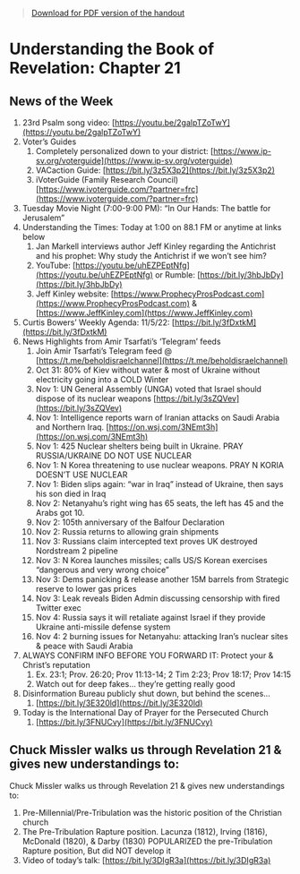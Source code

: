 >[Download for PDF version of the handout](/week110622.pdf)

# Understanding the Book of Revelation: Chapter 21

## News of the Week
1. 23rd Psalm song video:  [https://youtu.be/2galpTZoTwY](https://youtu.be/2galpTZoTwY) 
1. Voter’s Guides
	1. Completely personalized down to your district: [https://www.ip-sv.org/voterguide](https://www.ip-sv.org/voterguide)
	1. VACaction Guide:  [https://bit.ly/3z5X3p2](https://bit.ly/3z5X3p2) 
	1. iVoterGuide (Family Research Council) [https://www.ivoterguide.com/?partner=frc](https://www.ivoterguide.com/?partner=frc) 
1. Tuesday Movie Night (7:00-9:00 PM): “In Our Hands: The battle for Jerusalem”
1. Understanding the Times: Today at 1:00 on 88.1 FM or anytime at links below              
	1. Jan Markell interviews author Jeff Kinley regarding the Antichrist and his prophet:
		Why study the Antichrist if we won’t see him? 
	1. YouTube:  [https://youtu.be/uhEZPEptNfg](https://youtu.be/uhEZPEptNfg)     or   Rumble: [https://bit.ly/3hbJbDy](https://bit.ly/3hbJbDy) 
	1. Jeff Kinley website: [https://www.ProphecyProsPodcast.com](https://www.ProphecyProsPodcast.com)  &  [https://www.JeffKinley.com](https://www.JeffKinley.com)   
1. Curtis Bowers’ Weekly Agenda:  11/5/22:  [https://bit.ly/3fDxtkM](https://bit.ly/3fDxtkM) 
1. News Highlights from Amir Tsarfati’s ‘Telegram’ feeds 
	1. Join Amir Tsarfati’s Telegram feed @ [https://t.me/beholdisraelchannel](https://t.me/beholdisraelchannel) 
	1. Oct 31: 80% of Kiev without water & most of Ukraine without electricity going into a COLD Winter
	1. Nov 1: UN General Assembly (UNGA) voted that Israel should dispose of its nuclear weapons
[https://bit.ly/3sZQVev](https://bit.ly/3sZQVev)
	1. Nov 1: Intelligence reports warn of Iranian attacks on Saudi Arabia and Northern Iraq. 
[https://on.wsj.com/3NEmt3h](https://on.wsj.com/3NEmt3h)
	1. Nov 1: 425 Nuclear shelters being built in Ukraine.  PRAY RUSSIA/UKRAINE DO NOT USE NUCLEAR
	1. Nov 1: N Korea threatening to use nuclear weapons. PRAY N KORIA DOESN’T USE NUCLEAR
	1. Nov 1: Biden slips again: “war in Iraq” instead of Ukraine, then says his son died in Iraq
	1. Nov 2: Netanyahu’s right wing has 65 seats, the left has 45 and the Arabs got 10.
	1. Nov 2: 105th anniversary of the Balfour Declaration
	1. Nov 2: Russia returns to allowing grain shipments
	1. Nov 3: Russians claim intercepted text proves UK destroyed Nordstream 2 pipeline
	1. Nov 3: N Korea launches missiles; calls US/S Korean exercises “dangerous and very wrong choice”
	1. Nov 3: Dems panicking & release another 15M barrels from Strategic reserve to lower gas prices
	1. Nov 3: Leak reveals Biden Admin discussing censorship with fired Twitter exec
	1. Nov 4: Russia says it will retaliate against Israel if they provide Ukraine anti-missile defense system
	1. Nov 4: 2 burning issues for Netanyahu: attacking Iran’s nuclear sites & peace with Saudi Arabia     
1. ALWAYS CONFIRM INFO BEFORE YOU FORWARD IT: Protect your & Christ’s reputation
	1. Ex. 23:1; Prov. 26:20; Prov 11:13-14; 2 Tim 2:23; Prov 18:17; Prov 14:15
	1. Watch out for deep fakes… they’re getting really good
1. Disinformation Bureau publicly shut down, but behind the scenes…
	1. [https://bit.ly/3E320ld](https://bit.ly/3E320ld) 
1. Today is the International Day of Prayer for the Persecuted Church
	1. [https://bit.ly/3FNUCvy](https://bit.ly/3FNUCvy) 

## Chuck Missler walks us through Revelation 21 & gives new understandings to:
Chuck Missler walks us through Revelation 21 & gives new understandings to:

1. Pre-Millennial/Pre-Tribulation was the historic position of the Christian church
1. The Pre-Tribulation Rapture position. Lacunza (1812), Irving (1816), McDonald (1820), & Darby (1830) POPULARIZED the pre-Tribulation Rapture position, But did NOT develop it
1. Video of today’s talk:  [https://bit.ly/3DIgR3a](https://bit.ly/3DIgR3a)   
